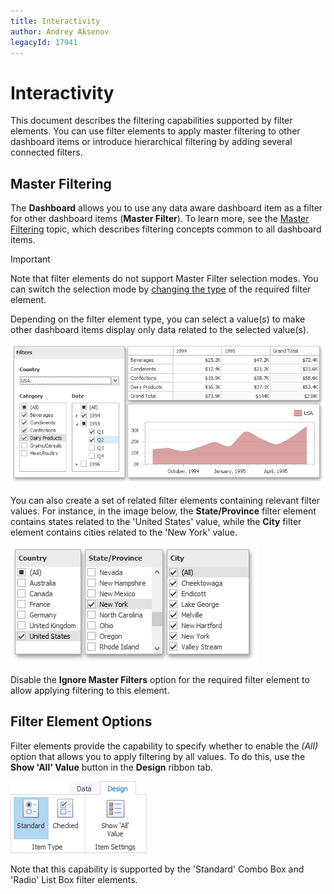```yaml
---
title: Interactivity
author: Andrey Aksenov
legacyId: 17941
---
```

# Interactivity
This document describes the filtering capabilities supported by filter elements. You can use filter elements to apply master filtering to other dashboard items or introduce hierarchical filtering by adding several connected filters.

## Master Filtering
The **Dashboard** allows you to use any data aware dashboard item as a filter for other dashboard items (**Master Filter**). To learn more, see the [Master Filtering](../../interactivity/master-filtering.md) topic, which describes filtering concepts common to all dashboard items.

> [!IMPORTANT]
> Note that filter elements do not support Master Filter selection modes. You can switch the selection mode by [changing the type](filter-elements-overview.md) of the required filter element.

Depending on the filter element type, you can select a value(s) to make other dashboard items display only data related to the selected value(s).

![FilterElements_Interactivity](../../../../images/img24829.png)

You can also create a set of related filter elements containing relevant filter values. For instance, in the image below, the **State/Province** filter element contains states related to the 'United States' value, while the **City** filter element contains cities related to the 'New York' value.

![CascadingFiltering](../../../../images/img24833.png)

Disable the **Ignore Master Filters** option for the required filter element to allow applying filtering to this element.

## Filter Element Options
Filter elements provide the capability to specify whether to enable the _(All)_ option that allows you to apply filtering by all values. To do this, use the **Show 'All' Value** button in the **Design** ribbon tab.

![ShowAllValue_Ribbon](../../../../images/img26111.png)

Note that this capability is supported by the 'Standard' Combo Box and 'Radio' List Box filter elements.